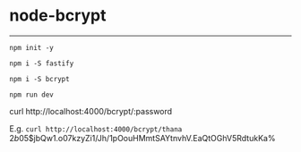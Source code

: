 # node-bcrypt
---
`npm init -y`

`npm i -S fastify`

`npm i -S bcrypt`  

`npm run dev`

curl http://localhost:4000/bcrypt/:password

E.g.
`curl http://localhost:4000/bcrypt/thana`
$2b$05$jbQw1.o07kzyZi1/Jh/1pOouHMmtSAYtnvhV.EaQtOGhV5RdtukKa% 